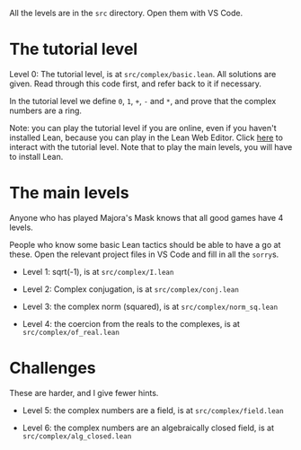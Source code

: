All the levels are in the `src` directory. Open them with VS Code.

# The tutorial level

Level 0: The tutorial level, is at `src/complex/basic.lean`. All solutions are given. Read through this code first, and refer back to it if necessary. 

In the tutorial level we define `0`, `1`, `+`, `-` and `*`, and prove that the complex numbers are a ring.

Note: you can play the tutorial level if you are online, even if you haven't installed Lean, because you can play in the Lean Web Editor. Click [here](https://leanprover-community.github.io/lean-web-editor/#url=https%3A%2F%2Fraw.githubusercontent.com%2FImperialCollegeLondon%2Fcomplex-number-game%2Fmaster%2Fsrc%2Fcomplex%2Fbasic.lean) to interact with the tutorial level. Note that to play the main levels, you will have to install Lean. 

# The main levels

Anyone who has played Majora's Mask knows that all good games have 4 levels.

People who know some basic Lean tactics should be able to have a go at these. Open the relevant project files in VS Code and
fill in all the `sorry`s.

* Level 1: sqrt(-1), is at `src/complex/I.lean`

* Level 2: Complex conjugation, is at `src/complex/conj.lean`

* Level 3: the complex norm (squared), is at `src/complex/norm_sq.lean`

* Level 4: the coercion from the reals to the complexes, is at `src/complex/of_real.lean`

# Challenges

These are harder, and I give fewer hints.

* Level 5: the complex numbers are a field, is at `src/complex/field.lean`

* Level 6: the complex numbers are an algebraically closed field, is at `src/complex/alg_closed.lean`

